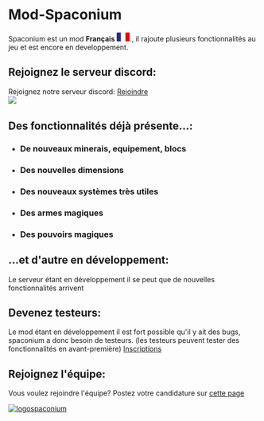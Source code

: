 # Mod-Spaconium
Spaconium est un mod **Français** <img src="/Readme/gallery/images.png" alt="france" width="26"/>., il rajoute plusieurs fonctionnalités au jeu et est encore en developpement.
## Rejoignez le serveur discord:
Rejoignez notre serveur discord: <a href="https://discor.io/spaconium">Rejoindre</a><br>
<a  href="https://discord.io/spaconium"><img src="https://discordapp.com/api/guilds/978527342811045888/widget.png?style=banner2"></a>
## Des fonctionnalités déjà présente...:
- ### De nouveaux minerais, equipement, blocs
- ### Des nouvelles dimensions
- ### Des nouveaux systèmes très utiles
- ### Des armes magiques
- ### Des pouvoirs magiques
## ...et d'autre en développement:
Le serveur étant en développement il se peut que de nouvelles fonctionnalités arrivent

## Devenez testeurs:
Le mod étant en développement il est fort possible qu'il y ait des bugs, spaconium a donc besoin de testeurs. (les testeurs peuvent tester des fonctionnalités en avant-première)
<a href="https://gzod01.github.io/spaconium/private/inscription-testers">Inscriptions</a>


## Rejoignez l'équipe:
Vous voulez rejoindre l'équipe?
Postez votre candidature sur <a href="https://gzod01.github.io/spaconium/private/candidatures">cette page</a>

[![logospaconium](https://cdn.discordapp.com/attachments/1037270814057300052/1037347117733249084/logospaconium.png)](https://discord.io/spaconium)

